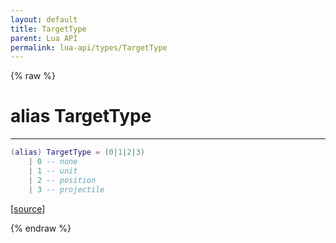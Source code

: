 ```yaml
---
layout: default
title: TargetType
parent: Lua API
permalink: lua-api/types/TargetType
---
```


{% raw %}

# alias TargetType
---



```lua
(alias) TargetType = (0|1|2|3)
    | 0 -- none
    | 1 -- unit
    | 2 -- position
    | 3 -- projectile

```




[<a href="https://github.com/rhys-vdw/RecoilEngine/blob/39a0440f8b3d03a340a3db9cfeb2e589c3e7d595/rts/Lua/LuaSyncedRead.cpp#L5608-L5614" target="_blank">source</a>]


{% endraw %}